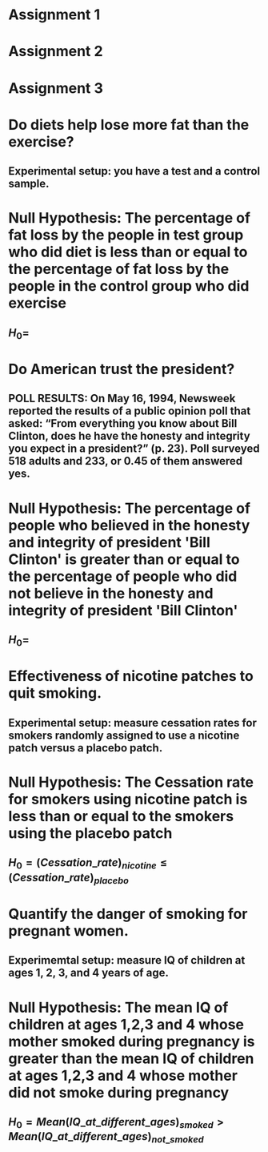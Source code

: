 # Assignment 1


# Assignment 2


# Assignment 3

# Do diets help lose more fat than the exercise?
## Experimental setup:  you have a test and a control sample.

# Null Hypothesis: The percentage of fat loss by the people in test group who did diet is less than or equal to the percentage of fat loss by the people in the control group who did exercise
## $H_0 = %(Fat\_loss)_{diet} \leq (Fat\_loss)_{exercise}$



# Do American trust the president?
## POLL RESULTS: On May 16, 1994, Newsweek reported the results of a public opinion poll that asked: “From everything you know about Bill Clinton, does he have the honesty and integrity you expect in a president?” (p. 23). Poll surveyed 518 adults and 233, or 0.45 of them answered yes.

# Null Hypothesis: The percentage of people who believed in the honesty and integrity of president 'Bill Clinton' is greater than or equal to the percentage of people who did not believe in the honesty and integrity of president 'Bill Clinton'
## $H_0 = %(Believe) \geq (Don't_\believe)$


# Effectiveness of nicotine patches to quit smoking.
## Experimental setup: measure cessation rates for smokers randomly assigned to use a nicotine patch versus a placebo patch.

# Null Hypothesis: The Cessation rate for smokers using nicotine patch is less than or equal to the smokers using the placebo patch
## $H_0 = (Cessation\_rate)_{nicotine} \leq (Cessation\_rate)_{placebo}$




# Quantify the danger of smoking for pregnant women.
## Experimemtal setup: measure IQ of children at ages 1, 2, 3, and 4 years of age.

# Null Hypothesis: The mean IQ of children at ages 1,2,3 and 4 whose mother smoked during pregnancy is greater than the mean IQ of children at ages 1,2,3 and 4 whose mother did not smoke during pregnancy
## $H_0 = Mean(IQ\_at\_different\_ages)_{smoked} > Mean(IQ\_at\_different\_ages)_{not\_smoked}$
